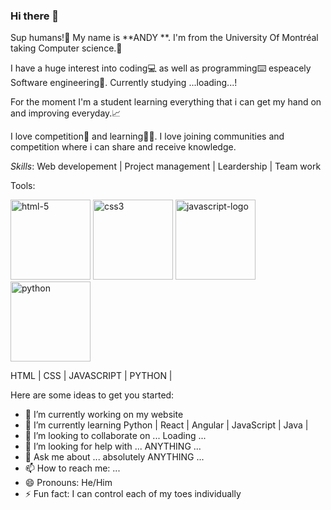 ### Hi there 👋

Sup humans!🖖 My name is **ANDY **. I'm from the University Of Montréal taking Computer science.🧠

I have a huge interest into coding💻 as well as programming⌨️ espeacely Software engineering🥇. Currently studying ...loading...!

For the moment I'm a student learning everything that i can get my hand on and improving everyday.📈

I love competition😤 and learning👩‍🏫. I love joining communities and competition where i can share and receive knowledge.


*Skills*:
Web developement | Project management | Leardership | Team work

Tools:


<img width="128" height="128" src="https://img.icons8.com/plasticine/100/html-5.png" alt="html-5"/> <img width="128" height="128" src="https://img.icons8.com/dusk/128/css3.png" alt="css3"/>
<img width="128" height="128" src="https://img.icons8.com/dusk/128/javascript-logo.png" alt="javascript-logo"/>
<img width="128" height="128" src="https://img.icons8.com/arcade/128/python.png" alt="python"/>

HTML | CSS | JAVASCRIPT | PYTHON |


Here are some ideas to get you started:

- 🔭 I’m currently working on my website
- 🌱 I’m currently learning Python | React | Angular | JavaScript | Java | 
- 👯 I’m looking to collaborate on ... Loading ...
- 🤔 I’m looking for help with ... ANYTHING ...
- 💬 Ask me about ...  absolutely ANYTHING ...
- 📫 How to reach me: ...
- 😄 Pronouns: He/Him
- ⚡ Fun fact: I can control each of my toes individually
